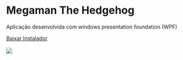 # Megaman The Hedgehog
Aplicação desenvolvida com windows presentation foundation (WPF)

<a href="https://github.com/lucasfts/Megaman-The-Hedgehog/blob/master/Instalador.zip" download>Baixar Instalador</a>
<br><br>
<img src="https://github.com/lucasfts/Megaman-The-Hedgehog/blob/master/MegamanTheHedgehog/MegamanTheHedgehog/Imagens/jogowpf.png"></img>
